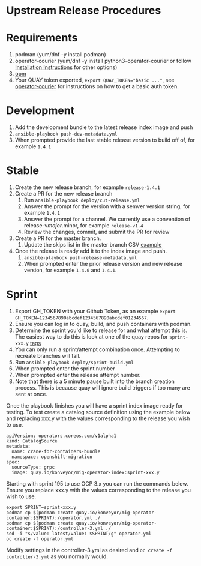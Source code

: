 # Upstream Release Procedures
# Requirements
1. podman (yum/dnf -y install podman)
1. operator-courier (yum/dnf -y install python3-operator-courier or follow [Installation Instructions](https://github.com/operator-framework/operator-courier/#installation) for other options) 
1. [opm](https://github.com/operator-framework/operator-registry)
1. Your QUAY token exported, `export QUAY_TOKEN="basic ..."`, see [operator-courier](https://github.com/operator-framework/operator-courier/blob/master/README.md#authentication) for instructions on how to get a basic auth token.

# Development
1. Add the development bundle to the latest release index image and push
  1. `ansible-playbook push-dev-metadata.yml`
  1. When prompted provide the last stable release version to build off of, for example `1.4.1`

# Stable
1. Create the new release branch, for example `release-1.4.1`
1. Create a PR for the new release branch
   1. Run `ansible-playbook deploy/cut-release.yml`
   1. Answer the prompt for the version with a semver version string, for example `1.4.1`
   1. Answer the prompt for a channel. We currently use a convention of release-v$major.$minor, for example `release-v1.4`
   1. Review the changes, commit, and submit the PR for review
1. Create a PR for the master branch.
   1. Update the skips list in the master branch CSV [example](https://github.com/konveyor/mig-operator/pull/460)
1. Once the release is ready add it to the index image and push.
   1. `ansible-playbook push-release-metadata.yml`
   1. When prompted enter the prior release version and new release version, for example `1.4.0` and `1.4.1`. 

# Sprint
1. Export GH_TOKEN with your Github Token, as an example `export GH_TOKEN=1234567890abcdef1234567890abcdef01234567`.
1. Ensure you can log in to quay, build, and push containers with podman.
1. Determine the sprint you'd like to release for and what attempt this is. The easiest way to do this is look at one of the quay repos for `sprint-xxx.y` [tags](https://quay.io/repository/konveyor/mig-operator-container?tab=tags)
1. You can only run a sprint/attempt combination once. Attempting to recreate branches will fail.
1. Run `ansible-playbook deploy/sprint-build.yml`
1. When prompted enter the sprint number
1. When prompted enter the release attempt number.
1. Note that there is a 5 minute pause built into the branch creation process. This is because quay will ignore build triggers if too many are sent at once.

Once the playbook finishes you will have a sprint index image ready for testing. To test create a catalog source definition using the example below and replacing xxx.y with the values corresponding to the release you wish to use.
```
apiVersion: operators.coreos.com/v1alpha1
kind: CatalogSource
metadata:
  name: crane-for-containers-bundle
  namespace: openshift-migration
spec:
  sourceType: grpc
  image: quay.io/konveyor/mig-operator-index:sprint-xxx.y
```

Starting with sprint 195 to use OCP 3.x you can run the commands below. Ensure you replace xxx.y with the values corresponding to the release you wish to use.
```
export SPRINT=sprint-xxx.y
podman cp $(podman create quay.io/konveyor/mig-operator-container:$SPRINT):/operator.yml ./
podman cp $(podman create quay.io/konveyor/mig-operator-container:$SPRINT):/controller-3.yml ./
sed -i "s/value: latest/value: $SPRINT/g" operator.yml
oc create -f operator.yml
```

Modify settings in the controller-3.yml as desired and `oc create -f controller-3.yml` as you normally would.
